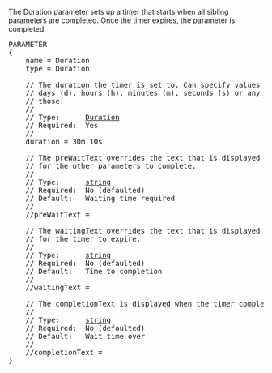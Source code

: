 The Duration parameter sets up a timer that starts when all sibling parameters are completed.  Once the timer expires, the parameter is completed.

<pre>
PARAMETER
{
    name = Duration
    type = Duration

    // The duration the timer is set to. Can specify values in years (y),
    // days (d), hours (h), minutes (m), seconds (s) or any combination of
    // those.
    //
    // Type:      <a href="Duration-Type">Duration</a>
    // Required:  Yes
    //
    duration = 30m 10s

    // The preWaitText overrides the text that is displayed when waiting
    // for the other parameters to complete.
    //
    // Type:      <a href="String-Type">string</a>
    // Required:  No (defaulted)
    // Default:   Waiting time required
    //
    //preWaitText =

    // The waitingText overrides the text that is displayed when waiting
    // for the timer to expire.
    //
    // Type:      <a href="String-Type">string</a>
    // Required:  No (defaulted)
    // Default:   Time to completion
    //
    //waitingText =

    // The completionText is displayed when the timer completes.
    //
    // Type:      <a href="String-Type">string</a>
    // Required:  No (defaulted)
    // Default:   Wait time over
    //
    //completionText =
}
</pre>
